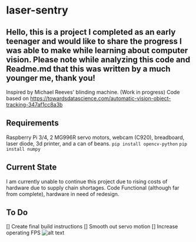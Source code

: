 # laser-sentry

## Hello, this is a project I completed as an early teenager and would like to share the progress I was able to make while learning about computer vision. Please note while analyzing this code and Readme.md that this was written by a much younger me, thank you! 

Inspired by Michael Reeves' blinding machine. (Work in progress) 
Code based on https://towardsdatascience.com/automatic-vision-object-tracking-347af1cc8a3b
## Requirements
Raspberry Pi 3/4, 2 MG996R servo motors, webcam (C920), breadboard, laser diode, 3d printer, and a can of beans.
```pip install opencv-python```
```pip install numpy```

## Current State

I am currently unable to continue this project due to rising costs of hardware due to supply chain shortages. 
Code Functional (although far from complete), hardware in need of redesign.

## To Do
[] Create final build instructions
[] Smooth out servo motion
[] Increase operating FPS
![alt text](https://i.imgur.com/vbVT5s1.png)
